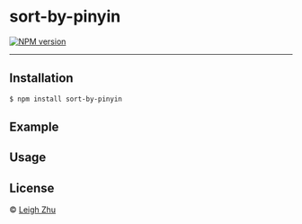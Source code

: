 # sort-by-pinyin
[![NPM version](https://img.shields.io/npm/v/sort-by-pinyin.svg?style=flat)](https://www.npmjs.org/package/sort-by-pinyin)



------

## Installation

```bash
$ npm install sort-by-pinyin
```

## Example

## Usage

## License

 © [Leigh Zhu](#)
